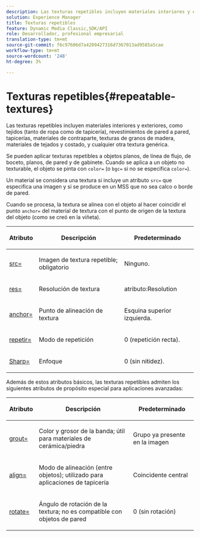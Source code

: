 ```yaml
---
description: Las texturas repetibles incluyen materiales interiores y exteriores, como tejidos (tanto de ropa como de tapicería), revestimientos de pared a pared, tapicerías, materiales de contraparte, texturas de granos de madera, materiales de tejados y costado, y cualquier otra textura genérica.
solution: Experience Manager
title: Texturas repetibles
feature: Dynamic Media Classic,SDK/API
role: Desarrollador, profesional empresarial
translation-type: tm+mt
source-git-commit: f6c97606d7a4209427316d7367013ad9585a5cae
workflow-type: tm+mt
source-wordcount: '248'
ht-degree: 3%

---
```



# Texturas repetibles{#repeatable-textures}

Las texturas repetibles incluyen materiales interiores y exteriores, como tejidos (tanto de ropa como de tapicería), revestimientos de pared a pared, tapicerías, materiales de contraparte, texturas de granos de madera, materiales de tejados y costado, y cualquier otra textura genérica.

Se pueden aplicar texturas repetibles a objetos planos, de línea de flujo, de boceto, planos, de pared y de gabinete. Cuando se aplica a un objeto no texturable, el objeto se pinta con `color=` (o `bgc=` si no se especifica `color=`).

Un material se considera una textura si incluye un atributo `src=` que especifica una imagen y si se produce en un MSS que no sea calco o borde de pared.

Cuando se procesa, la textura se alinea con el objeto al hacer coincidir el punto `anchor=` del material de textura con el punto de origen de la textura del objeto (como se creó en la viñeta).

<table id="table_992A6E93E4274B598A236F8F728F017A"> 
 <thead> 
  <tr> 
   <th colname="col1" class="entry"> <p>Atributo </p> </th> 
   <th colname="col2" class="entry"> <p>Descripción </p> </th> 
   <th colname="col3" class="entry"> <p>Predeterminado </p> </th> 
  </tr> 
 </thead>
 <tbody> 
  <tr> 
   <td colname="col1"> <p> <a href="../../../../../../ir-api/http-protocol/image-rendering-api-ref/c-ir-http-protocol-ref/c-ir-http-protocol-command-reference/r-ir-src.md#reference-62c98abad22149d68d405ed6aaff8272" type="reference" format="dita" scope="local"> <span class="codeph"> src=  </span> </a> </p> </td> 
   <td colname="col2"> <p>Imagen de textura repetible; obligatorio </p> </td> 
   <td colname="col3"> <p>Ninguno. </p> </td> 
  </tr> 
  <tr> 
   <td colname="col1"> <p> <a href="../../../../../../ir-api/http-protocol/image-rendering-api-ref/c-ir-http-protocol-ref/c-ir-http-protocol-command-reference/r-ir-res.md#reference-0ad9de8887144c83a6db97b4994f7c04" type="reference" format="dita" scope="local"> <span class="codeph"> res=  </span> </a> </p> </td> 
   <td colname="col2"> <p>Resolución de textura </p> </td> 
   <td colname="col3"> <span class="codeph"> atributo:Resolution  </span> </td> 
  </tr> 
  <tr> 
   <td colname="col1"> <p> <a href="../../../../../../ir-api/http-protocol/image-rendering-api-ref/c-ir-http-protocol-ref/c-ir-http-protocol-command-reference/r-ir-http-anchor.md#reference-d53923d785c9442997dc7f2199524c26" type="reference" format="dita" scope="local"> <span class="codeph"> anchor=  </span> </a> </p> </td> 
   <td colname="col2"> <p>Punto de alineación de textura </p> </td> 
   <td colname="col3"> <p>Esquina superior izquierda. </p> </td> 
  </tr> 
  <tr> 
   <td colname="col1"> <p> <a href="../../../../../../ir-api/http-protocol/image-rendering-api-ref/c-ir-http-protocol-ref/c-ir-http-protocol-command-reference/r-ir-http-repeat.md#reference-37749da8233f42599ecf4731055fb7d8" type="reference" format="dita" scope="local"> <span class="codeph"> repetir=  </span> </a> </p> </td> 
   <td colname="col2"> <p>Modo de repetición </p> </td> 
   <td colname="col3"> <p>0 (repetición recta). </p> </td> 
  </tr> 
  <tr> 
   <td colname="col1"> <p> <a href="../../../../../../ir-api/http-protocol/image-rendering-api-ref/c-ir-http-protocol-ref/c-ir-http-protocol-command-reference/r-ir-http-sharp.md#reference-acdd87f6b5de4e3a85e5d3c03022a35a" type="reference" format="dita" scope="local"> <span class="codeph"> Sharp=  </span> </a> </p> </td> 
   <td colname="col2"> <p>Enfoque </p> </td> 
   <td colname="col3"> <p>0 (sin nitidez). </p> </td> 
  </tr> 
 </tbody> 
</table>

Además de estos atributos básicos, las texturas repetibles admiten los siguientes atributos de propósito especial para aplicaciones avanzadas:

<table id="table_A97365804CB143DEB31F26A65DA3CE04"> 
 <thead> 
  <tr> 
   <th colname="col1" class="entry"> <p>Atributo </p> </th> 
   <th colname="col2" class="entry"> <p>Descripción </p> </th> 
   <th colname="col3" class="entry"> <p>Predeterminado </p> </th> 
  </tr> 
 </thead>
 <tbody> 
  <tr> 
   <td colname="col1"> <p> <a href="../../../../../../ir-api/http-protocol/image-rendering-api-ref/c-ir-http-protocol-ref/c-ir-http-protocol-command-reference/r-ir-grout.md#reference-73651cbbbc344adba2626ef950d3672a" type="reference" format="dita" scope="local"> <span class="codeph"> grout=  </span> </a> </p> </td> 
   <td colname="col2"> <p>Color y grosor de la banda; útil para materiales de cerámica/piedra </p> </td> 
   <td colname="col3"> <p>Grupo ya presente en la imagen </p> </td> 
  </tr> 
  <tr> 
   <td colname="col1"> <p> <a href="../../../../../../ir-api/http-protocol/image-rendering-api-ref/c-ir-http-protocol-ref/c-ir-http-protocol-command-reference/r-ir-align.md#reference-4d63baa522ce42f9b15167ba34c5c6a7" type="reference" format="dita" scope="local"> <span class="codeph"> align=  </span> </a> </p> </td> 
   <td colname="col2"> <p>Modo de alineación (entre objetos); utilizado para aplicaciones de tapicería </p> </td> 
   <td colname="col3"> <p>Coincidente central </p> </td> 
  </tr> 
  <tr> 
   <td colname="col1"> <p> <a href="../../../../../../ir-api/http-protocol/image-rendering-api-ref/c-ir-http-protocol-ref/c-ir-http-protocol-command-reference/r-ir-rotate.md#reference-3745d74a913e4065b7ac009fb4fd9e3c" type="reference" format="dita" scope="local"> <span class="codeph"> rotate= </span> </a> </p> </td> 
   <td colname="col2"> <p>Ángulo de rotación de la textura; no es compatible con objetos de pared </p> </td> 
   <td colname="col3"> <p>0 (sin rotación) </p> </td> 
  </tr> 
 </tbody> 
</table>

